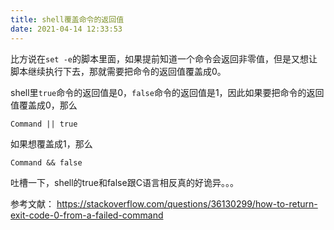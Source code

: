 ```yaml
---
title: shell覆盖命令的返回值
date: 2021-04-14 12:33:53
---
```


比方说在`set -e`的脚本里面，如果提前知道一个命令会返回非零值，但是又想让脚本继续执行下去，那就需要把命令的返回值覆盖成0。

shell里`true`命令的返回值是0，`false`命令的返回值是1，因此如果要把命令的返回值覆盖成0，那么

```shell
Command || true
```
如果想覆盖成1，那么
```shell
Command && false
```

吐槽一下，shell的true和false跟C语言相反真的好诡异。。。

参考文献：
<https://stackoverflow.com/questions/36130299/how-to-return-exit-code-0-from-a-failed-command>
